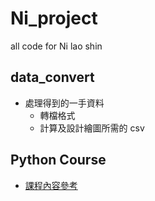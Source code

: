# Ni_project
all code for Ni lao shin

## data_convert
* 處理得到的一手資料
	* 轉檔格式
	* 計算及設計繪圖所需的 csv

## Python Course
* [課程內容參考](https://hackmd.io/@-Y5Vqn9cQEeTbtDDUCsQLw/HJfKtzSP7/%2Fw5xgGY-7SGugOQV2q-P3DA)